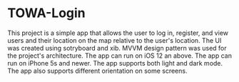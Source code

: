 # TOWA-Login
This project is a simple app that allows the user to log in, register, and view users and their location on the map relative to the user's location.
The UI was created using sotryboard and xib.
MVVM design pattern was used for the project's architecture.
The app can run on iOS 12 an above.
The app can run on iPhone 5s and newer.
The app supports both light and dark mode.
The app also supports different orientation on some screens.
